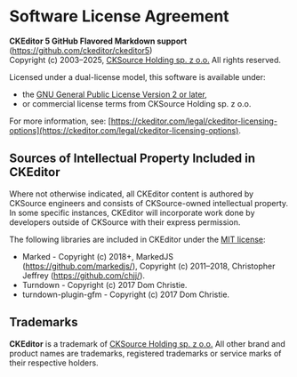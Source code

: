 Software License Agreement
==========================

**CKEditor&nbsp;5 GitHub Flavored Markdown support** (https://github.com/ckeditor/ckeditor5)<br>
Copyright (c) 2003–2025, [CKSource Holding sp. z o.o.](https://cksource.com) All rights reserved.

Licensed under a dual-license model, this software is available under:

* the [GNU General Public License Version 2 or later](https://www.gnu.org/licenses/gpl.html),
* or commercial license terms from CKSource Holding sp. z o.o.

For more information, see: [https://ckeditor.com/legal/ckeditor-licensing-options](https://ckeditor.com/legal/ckeditor-licensing-options).

Sources of Intellectual Property Included in CKEditor
-----------------------------------------------------

Where not otherwise indicated, all CKEditor content is authored by CKSource engineers and consists of CKSource-owned intellectual property. In some specific instances, CKEditor will incorporate work done by developers outside of CKSource with their express permission.

The following libraries are included in CKEditor under the [MIT license](https://opensource.org/licenses/MIT):

* Marked - Copyright (c) 2018+, MarkedJS (https://github.com/markedjs/), Copyright (c) 2011–2018, Christopher Jeffrey (https://github.com/chjj/).
* Turndown - Copyright (c) 2017 Dom Christie.
* turndown-plugin-gfm - Copyright (c) 2017 Dom Christie.

Trademarks
----------

**CKEditor** is a trademark of [CKSource Holding sp. z o.o.](https://cksource.com) All other brand and product names are trademarks, registered trademarks or service marks of their respective holders.

